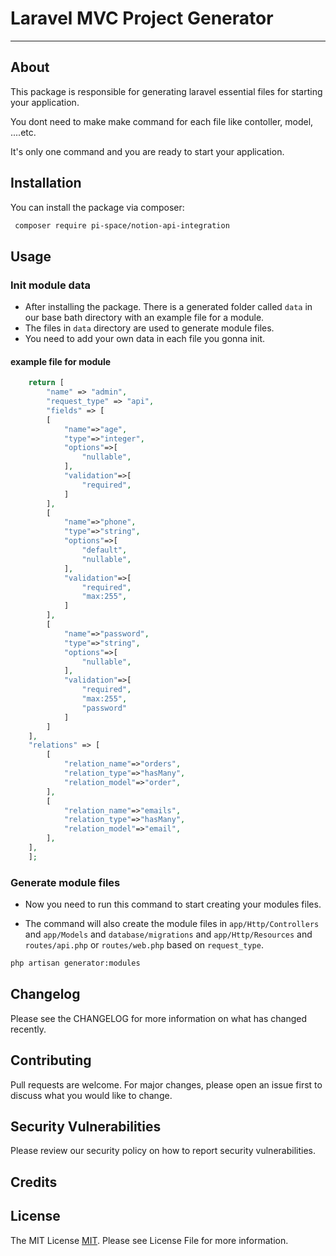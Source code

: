 # Laravel MVC Project Generator


---

## About

This package is responsible for generating laravel essential files for starting your application. 

You dont need to make make command for each file like contoller, model, ....etc.

It's only one command and you are ready to start your application.

## Installation

You can install the package via composer:
```bash
 composer require pi-space/notion-api-integration
```

## Usage

### Init module data
- After installing the package. There is a generated folder called `data` in our base bath directory with an example file for a module.
- The files in `data` directory are used to generate module files. 
- You need to add your own data in each file you gonna init.

#### example file for module
```php
    return [
        "name" => "admin",
        "request_type" => "api",
        "fields" => [
        [
            "name"=>"age",
            "type"=>"integer",
            "options"=>[
                "nullable",
            ],
            "validation"=>[
                "required",
            ]
        ],
        [
            "name"=>"phone",
            "type"=>"string",
            "options"=>[
                "default",
                "nullable",
            ],
            "validation"=>[
                "required",
                "max:255",
            ]
        ],
        [
            "name"=>"password",
            "type"=>"string",
            "options"=>[
                "nullable",
            ],
            "validation"=>[
                "required",
                "max:255",
                "password"
            ]
        ]
    ],
    "relations" => [
        [
            "relation_name"=>"orders",
            "relation_type"=>"hasMany",
            "relation_model"=>"order",
        ],
        [
            "relation_name"=>"emails",
            "relation_type"=>"hasMany",
            "relation_model"=>"email",
        ],
    ],
    ];
```
### Generate module files

- Now you need to run this command to start creating your modules files.

- The command will also create the module files in `app/Http/Controllers` and `app/Models` and `database/migrations` and `app/Http/Resources` and `routes/api.php` or `routes/web.php` based on `request_type`.

```bash
php artisan generator:modules
```
## Changelog

Please see the CHANGELOG for more information on what has changed recently.

## Contributing

Pull requests are welcome. For major changes, please open an issue first to discuss what you would like to change.

## Security Vulnerabilities

Please review our security policy on how to report security vulnerabilities.

## Credits

## License

The MIT License [MIT](https://choosealicense.com/licenses/mit/). Please see License File for more information.